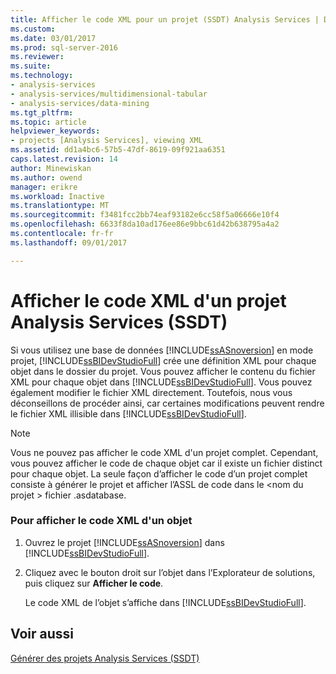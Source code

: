 ```yaml
---
title: Afficher le code XML pour un projet (SSDT) Analysis Services | Documents Microsoft
ms.custom: 
ms.date: 03/01/2017
ms.prod: sql-server-2016
ms.reviewer: 
ms.suite: 
ms.technology:
- analysis-services
- analysis-services/multidimensional-tabular
- analysis-services/data-mining
ms.tgt_pltfrm: 
ms.topic: article
helpviewer_keywords:
- projects [Analysis Services], viewing XML
ms.assetid: dd1a4bc6-57b5-47df-8619-09f921aa6351
caps.latest.revision: 14
author: Minewiskan
ms.author: owend
manager: erikre
ms.workload: Inactive
ms.translationtype: MT
ms.sourcegitcommit: f3481fcc2bb74eaf93182e6cc58f5a06666e10f4
ms.openlocfilehash: 6633f8da10ad176ee86e9bbc61d42b638795a4a2
ms.contentlocale: fr-fr
ms.lasthandoff: 09/01/2017

---
```

# <a name="view-the-xml-for-an-analysis-services-project-ssdt"></a>Afficher le code XML d'un projet Analysis Services (SSDT)
  Si vous utilisez une base de données [!INCLUDE[ssASnoversion](../../includes/ssasnoversion-md.md)] en mode projet, [!INCLUDE[ssBIDevStudioFull](../../includes/ssbidevstudiofull-md.md)] crée une définition XML pour chaque objet dans le dossier du projet. Vous pouvez afficher le contenu du fichier XML pour chaque objet dans [!INCLUDE[ssBIDevStudioFull](../../includes/ssbidevstudiofull-md.md)]. Vous pouvez également modifier le fichier XML directement. Toutefois, nous vous déconseillons de procéder ainsi, car certaines modifications peuvent rendre le fichier XML illisible dans [!INCLUDE[ssBIDevStudioFull](../../includes/ssbidevstudiofull-md.md)].  
  
> [!NOTE]  
>  Vous ne pouvez pas afficher le code XML d'un projet complet. Cependant, vous pouvez afficher le code de chaque objet car il existe un fichier distinct pour chaque objet. La seule façon d’afficher le code d’un projet complet consiste à générer le projet et afficher l’ASSL de code dans le \<nom du projet > fichier .asdatabase.  
  
### <a name="to-view-the-xml-code-for-an-object"></a>Pour afficher le code XML d'un objet  
  
1.  Ouvrez le projet [!INCLUDE[ssASnoversion](../../includes/ssasnoversion-md.md)] dans [!INCLUDE[ssBIDevStudioFull](../../includes/ssbidevstudiofull-md.md)].  
  
2.  Cliquez avec le bouton droit sur l’objet dans l’Explorateur de solutions, puis cliquez sur **Afficher le code**.  
  
     Le code XML de l’objet s’affiche dans [!INCLUDE[ssBIDevStudioFull](../../includes/ssbidevstudiofull-md.md)].  
  
## <a name="see-also"></a>Voir aussi  
 [Générer des projets Analysis Services &#40;SSDT&#41;](../../analysis-services/multidimensional-models/build-analysis-services-projects-ssdt.md)  
  
  

